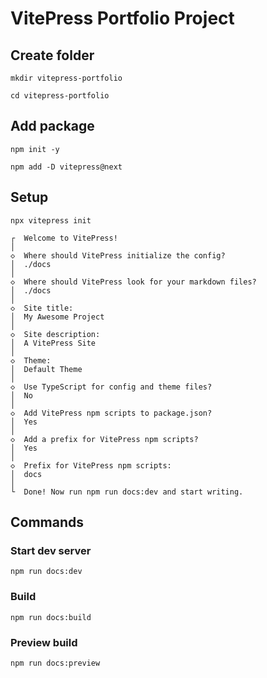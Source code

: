 # VitePress Portfolio Project

## Create folder

```
mkdir vitepress-portfolio
```

```
cd vitepress-portfolio
```

## Add package

```
npm init -y
```

```
npm add -D vitepress@next
```

## Setup

```
npx vitepress init
```

```
┌  Welcome to VitePress!
│
◇  Where should VitePress initialize the config?
│  ./docs
│
◇  Where should VitePress look for your markdown files?
│  ./docs
│
◇  Site title:
│  My Awesome Project
│
◇  Site description:
│  A VitePress Site
│
◇  Theme:
│  Default Theme
│
◇  Use TypeScript for config and theme files?
│  No
│
◇  Add VitePress npm scripts to package.json?
│  Yes
│
◇  Add a prefix for VitePress npm scripts?
│  Yes
│
◇  Prefix for VitePress npm scripts:
│  docs
│
└  Done! Now run npm run docs:dev and start writing.
```

## Commands

### Start dev server

```
npm run docs:dev
```

### Build

```
npm run docs:build
```

### Preview build

```
npm run docs:preview
```
